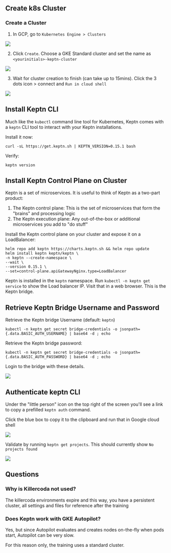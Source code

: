 ## Create k8s Cluster

### Create a Cluster

1. In GCP, go to `Kubernetes Engine > Clusters`

![](assets/images/create-cluster-1.png)

2. Click `Create`. Choose a GKE Standard cluster and set the name as `<yourinitials>-keptn-cluster`

![](assets/images/create-cluster-2.png)

3. Wait for cluster creation to finish (can take up to 15mins). Click the 3 dots icon > connect and `Run in cloud shell`

![](assets/images/create-cluster-3.png)

## Install Keptn CLI

Much like the `kubectl` command line tool for Kubernetes, Keptn comes with a `keptn` CLI tool to interact with your Keptn installations.

Install it now:

```
curl -sL https://get.keptn.sh | KEPTN_VERSION=0.15.1 bash
```

Verify:

```
keptn version
```

## Install Keptn Control Plane on Cluster

Keptn is a set of microservices. It is useful to think of Keptn as a two-part product:

1. The Keptn control plane: This is the set of microservices that form the "brains" and processing logic
2. The Keptn execution plane: Any out-of-the-box or additional microservices you add to "do stuff"

Install the Keptn control plane on your cluster and expose it on a LoadBalancer:

```
helm repo add keptn https://charts.keptn.sh && helm repo update
helm install keptn keptn/keptn \
-n keptn --create-namespace \
--wait \
--version 0.15.1 \
--set=control-plane.apiGatewayNginx.type=LoadBalancer
```

Keptn is installed in the `keptn` namespace. Run `kubectl -n keptn get service` to show the Load balancer IP. Visit that in a web browser. This is the Keptn bridge.

## Retrieve Keptn Bridge Username and Password

Retrieve the Keptn bridge Username (default: `keptn`)
```
kubectl -n keptn get secret bridge-credentials -o jsonpath={.data.BASIC_AUTH_USERNAME} | base64 -d ; echo
```

Retrieve the Keptn bridge password:
```
kubectl -n keptn get secret bridge-credentials -o jsonpath={.data.BASIC_AUTH_PASSWORD} | base64 -d ; echo
```

Login to the bridge with these details.

![](assets/images/create-cluster-4.png)


## Authenticate keptn CLI

Under the "little person" icon on the top right of the screen you'll see a link to copy a prefilled `keptn auth` command.

Click the blue box to copy it to the clipboard and run that in Google cloud shell

![](assets/images/create-cluster-5.png)

Validate by running `keptn get projects`. This should currently show `No projects found`

![](assets/images/create-cluster-6.png)

## Questions

### Why is Killercoda not used?

The killercoda environments expire and this way, you have a persistent cluster, all settings and files for reference after the training

### Does Keptn work with GKE Autopilot?
Yes, but since Autopilot evaluates and creates nodes on-the-fly when pods start, Autopilot can be very slow.

For this reason only, the training uses a standard cluster.
